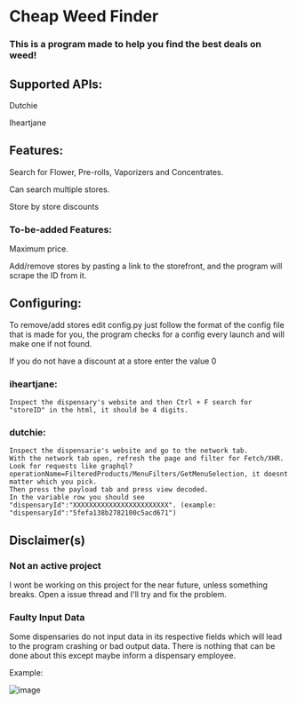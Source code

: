 # Cheap Weed Finder
### This is a program made to help you find the best deals on weed!

## Supported APIs:

  Dutchie
  
  Iheartjane

## Features:

  Search for Flower, Pre-rolls, Vaporizers and Concentrates.
  
  Can search multiple stores.
  
  Store by store discounts
  
### To-be-added Features:

  Maximum price.
  
  Add/remove stores by pasting a link to the storefront, and the program will scrape the ID from it.
  
## Configuring:
To remove/add stores edit config.py just follow the format of the config file that is made for you, the program checks for a config every launch and will make one if not found.

If you do not have a discount at a store enter the value 0

  ### iheartjane: 
    Inspect the dispensary's website and then Ctrl + F search for "storeID" in the html, it should be 4 digits.

 ### dutchie: 
    Inspect the dispensarie's website and go to the network tab.
    With the network tab open, refresh the page and filter for Fetch/XHR.
    Look for requests like graphql?operationName=FilteredProducts/MenuFilters/GetMenuSelection, it doesnt matter which you pick.
    Then press the payload tab and press view decoded.
    In the variable row you should see "dispensaryId":"XXXXXXXXXXXXXXXXXXXXXXXX". (example: "dispensaryId":"5fefa138b2782100c5acd671")

## Disclaimer(s)

### Not an active project

I wont be working on this project for the near future, unless something breaks. Open a issue thread and I'll try and fix the problem.

### Faulty Input Data

Some dispensaries do not input data in its respective fields which will lead to the program crashing or bad output data. There is nothing that can be done about this except maybe inform a dispensary employee.
  
Example:

![image](https://github.com/user-attachments/assets/16b71456-dc54-456d-9e23-305283a5a0ed)